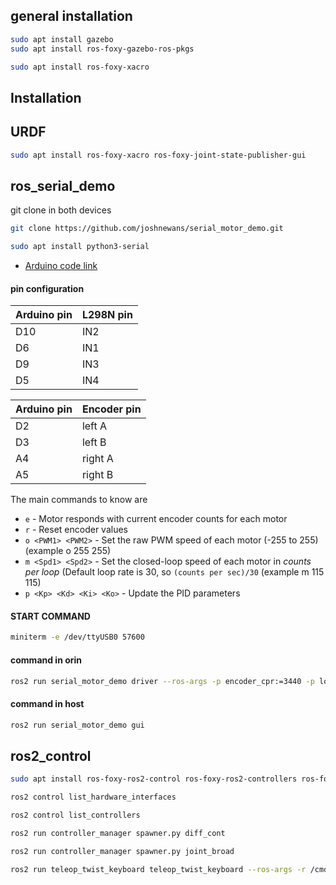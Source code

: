 ## general installation 

```bash
sudo apt install gazebo
sudo apt install ros-foxy-gazebo-ros-pkgs
```
```bash
sudo apt install ros-foxy-xacro
```

## Installation

## URDF

```bash
sudo apt install ros-foxy-xacro ros-foxy-joint-state-publisher-gui
```

## ros_serial_demo
git clone in both devices
```bash
git clone https://github.com/joshnewans/serial_motor_demo.git
```
```bash
sudo apt install python3-serial
```

    

- [Arduino code link](https://github.com/joshnewans/ros_arduino_bridge.git)


#### pin configuration


| Arduino pin | L298N pin     |
| :-------- | :------- | 
| D10 | IN2 | 
| D6   | IN1 |
| D9  | IN3 |
| D5  | IN4 |


| Arduino pin | Encoder pin    |
| :-------- | :------- | 
| D2 | left A | 
| D3   | left B |
| A4  | right A|
| A5  | right B |

The main commands to know are

- `e` - Motor responds with current encoder counts for each motor
- `r` - Reset encoder values
- `o <PWM1> <PWM2>` - Set the raw PWM speed of each motor (-255 to 255)  (example o 255 255)
- `m <Spd1> <Spd2>` - Set the closed-loop speed of each motor in *counts per loop* (Default loop rate is 30, so `(counts per sec)/30` (example m 115 115)
- `p <Kp> <Kd> <Ki> <Ko>` - Update the PID parameters

#### START COMMAND
```bash
miniterm -e /dev/ttyUSB0 57600
```

#### command in orin
```bash
ros2 run serial_motor_demo driver --ros-args -p encoder_cpr:=3440 -p loop_rate:=30 -p serial_port:=/dev/ttyUSB0 -p baud_rate:=57600
```

#### command in host
```bash
ros2 run serial_motor_demo gui
```

## ros2_control
```bash
sudo apt install ros-foxy-ros2-control ros-foxy-ros2-controllers ros-foxy-gazebo-ros2-control
```

```bash
ros2 control list_hardware_interfaces
```
```bash
ros2 control list_controllers
```
```bash
ros2 run controller_manager spawner.py diff_cont
```
```bash
ros2 run controller_manager spawner.py joint_broad
```

```bash
ros2 run teleop_twist_keyboard teleop_twist_keyboard --ros-args -r /cmd_vel:=/diff_cont/cmd_vel_unstamped
```
